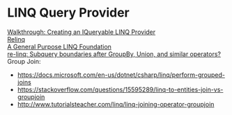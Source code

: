 # LINQ Query Provider
[Walkthrough: Creating an IQueryable LINQ Provider](https://msdn.microsoft.com/en-us/library/bb546158.aspx) \
[Relinq](https://github.com/re-motion/Relinq) \
[A General Purpose LINQ Foundation](https://www.re-motion.org/download/re-linq.pdf) \
[re-linq: Subquery boundaries after GroupBy, Union, and similar operators?](https://www.re-motion.org/blogs/mix/category/re-linq) \
Group Join:
- https://docs.microsoft.com/en-us/dotnet/csharp/linq/perform-grouped-joins
- https://stackoverflow.com/questions/15595289/linq-to-entities-join-vs-groupjoin
- http://www.tutorialsteacher.com/linq/linq-joining-operator-groupjoin
